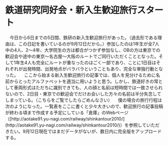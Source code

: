# 鉄道研究同好会・新入生歓迎旅行スタート

<div class="section">　今日から6日までの5日間、鉄研の新入生歓迎旅行があった。（過去形である理由は、この日記を書いているのが9月12日だから。）参加したのは1年生が全7人中の4人、2〜4年、大学院生の方は都合がつかず参加なし、OBの方は東京での歓迎会や途中の東京〜名古屋〜大阪のルートでご同行いただくこととなった。そして1年生4人も完全にルートが重なったのはごく一部であり、ことに1日目はそれぞれが出発時間、出発地点がバラバラということもあり、完全な単独行動となった。 　ここから始まる新入生歓迎旅行の記事では、個人を見分けるために名前からとったアルファベットを適当に用いようと思う。しかし、鉄道好きの常として車両形式はただちに識別できても、人の顔と名前は短時間では一致させられないので、2日目・東京での歓迎会でだけお会いした方々の名前は半分失念してしまっている。（こちらをご覧でしたらごめんなさい） 　僕の場合の旅行行程は次のようになった。一覧表をここに書くと少々大きいので、歓迎旅行の記事投稿が終わる頃まで作成する予定にしている「倉庫」のWebページ（[http://aotake91.yu-nagi.com/railway/shinkantour2010/](http://aotake91.yu-nagi.com/railway/shinkantour2010/)）を参照していただきたい。9月12日現在ではまだデータがないが、数日内に完全版をアップロードする。</div>